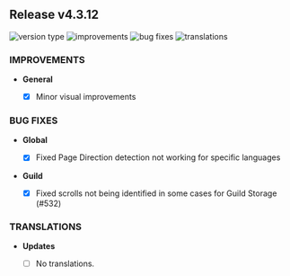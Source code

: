 ## Release v4.3.12

![version type](https://img.shields.io/badge/version-beta-yellow.svg?style=flat-square)
![improvements](https://img.shields.io/badge/improvements-1-green.svg?style=flat-square)
![bug fixes](https://img.shields.io/badge/bug%20fixes-2-red.svg?style=flat-square)
![translations](https://img.shields.io/badge/translations-0-blue.svg?style=flat-square)

### IMPROVEMENTS

- **General**
  
  - [X] Minor visual improvements

### BUG FIXES
- **Global**

  - [X] Fixed Page Direction detection not working for specific languages

- **Guild**

  - [X] Fixed scrolls not being identified in some cases for Guild Storage (#532)

### TRANSLATIONS

- **Updates**

  - [ ] No translations.
